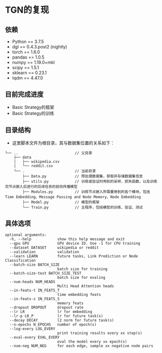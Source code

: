 # TGN的复现

## 依赖
* Python == 3.7.5
* dgl == 0.4.3.post2 (nightly)
* torch == 1.6.0
* pandas == 1.0.5
* numpy == 1.19.0+mkl
* scipy == 1.5.1
* sklearn == 0.23.1
* tqdm == 4.47.0

## 目前完成进度
* Basic Strategy的框架
* Basic Strategy的训练

## 目录结构
* 这里脚本文件为根目录，其与数据集位置的关系如下：
```{txt}
└── ..                          // 父目录
    ├── data
    |   ├── wikipedia.csv               
    |   └── reddit.csv
    └── .                       // 当前目录
        ├── Data.py             // 预处理数据集，获取并存储数据集信息
        ├── utils.py            // 训练或验证时用到的采样、损失函数，以及训练完节点嵌入后进行的后续任务的前向传播模型
        ├── Modules.py          // 训练节点嵌入所需要用到的各个模块，包括Time Embedding、Message Passing and Node Memory、Node Embedding
        ├── Model.py            // 模型的框架
        └── Train.py            // 主程序，包括模型的训练、验证、测试
```

## 具体选项
```{txt}
optional arguments:
  -h, --help            show this help message and exit
  --gpu GPU             GPU device ID. Use -1 for CPU training
  --dataset DATASET     wikipedia or reddit
  --validation          validation
  --learn LEARN         future tasks, Link Prediction or Node Classification
  --batch-size BATCH_SIZE
                        batch size for training
  --batch-size-test BATCH_SIZE_TEST
                        batch size for evaling
  --num-heads NUM_HEADS
                        Multi Head Attention heads
  --in-feats-t IN_FEATS_T
                        time embedding feats
  --in-feats-s IN_FEATS_S
                        memory feats
  --dropout DROPOUT     dropout rate
  --lr LR               lr for embedding
  --lr-p LR_P           lr for future task(s)
  --decay DECAY         l2 norm for future task(s)
  --n-epochs N_EPOCHS   number of epoch(s)
  --log-every LOG_EVERY
                        print training results every xx step(s)
  --eval-every EVAL_EVERY
                        eval the model every xx epoch(s)
  --num-neg NUM_NEG     for each edge, sample xx negative node pairs
```
